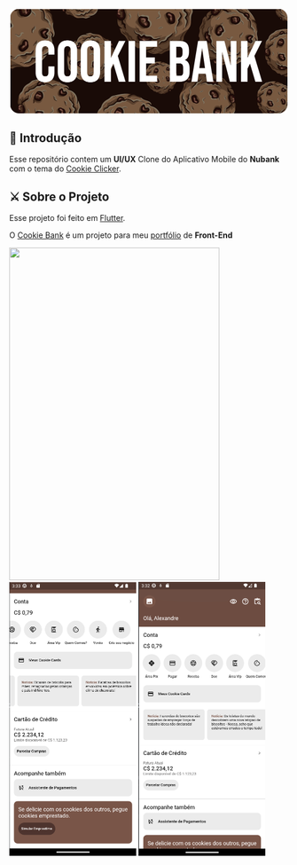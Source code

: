 <div align="center">
<img src="./cookiebanner.png" width="500" height="187.5">


<div align="start">


## 🤗 Introdução

Esse repositório contem um **UI/UX** Clone do Aplicativo Mobile do **Nubank** com o tema do [Cookie Clicker](https://orteil.dashnet.org/cookieclicker/).


## ⚔️ Sobre o Projeto

Esse projeto foi feito em <a href="https://flutter.dev" target="_blank">Flutter</a>. <br> 

O <a href="https://github.com/amoreira2003/Nubank-FlutterClone" target="_blank">Cookie Bank</a> é um projeto para meu <a href="https://github.com/amoreira2003" target="_blank">portfólio</a> de **Front-End**

  <div>
<div>

<img src="./cobankgif.gif" width="379" height="600">            <img src="./image.png" width="229" height="493.5">  <img src="./image2.png" width="229" height="493.5">
